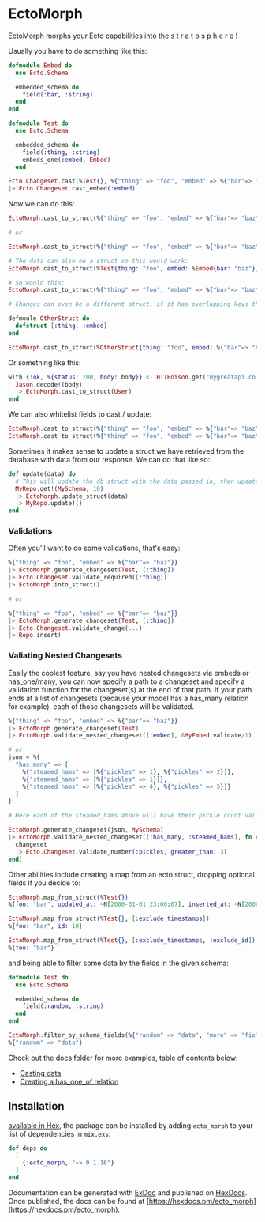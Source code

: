 # EctoMorph

EctoMorph morphs your Ecto capabilities into the s t r a t o s p h e r e !

Usually you have to do something like this:

```elixir
defmodule Embed do
  use Ecto.Schema

  embedded_schema do
    field(:bar, :string)
  end
end

defmodule Test do
  use Ecto.Schema

  embedded_schema do
    field(:thing, :string)
    embeds_one(:embed, Embed)
  end

Ecto.Changeset.cast(%Test{}, %{"thing" => "foo", "embed" => %{"bar"=> "baz"}}, [:thing])
|> Ecto.Changeset.cast_embed(:embed)
```

Now we can do this:

```elixir
EctoMorph.cast_to_struct(%{"thing" => "foo", "embed" => %{"bar"=> "baz"}}, Test)

# or

EctoMorph.cast_to_struct(%{"thing" => "foo", "embed" => %{"bar"=> "baz"}}, Test, [:thing, embed: [:bar]])

# The data can also be a struct so this would work:
EctoMorph.cast_to_struct(%Test{thing: "foo", embed: %Embed{bar: "baz"}}, Test, [:thing, embed: [:bar]])

# So would this:
EctoMorph.cast_to_struct(%{"thing" => "foo", "embed" => %{"bar"=> "baz"}}, %Test{}, [:thing, embed: [:bar]])

# Changes can even be a different struct, if it has overlapping keys they will be casted as expected:

defmoule OtherStruct do
  defstruct [:thing, :embed]
end

EctoMorph.cast_to_struct(%OtherStruct{thing: "foo", embed: %{"bar"=> "baz"}}, %Test{}, [:thing, embed: [:bar]])
```

Or something like this:

```elixir
with {:ok, %{status: 200, body: body}} <- HTTPoison.get("mygreatapi.co.uk") do
  Jason.decode!(body)
  |> EctoMorph.cast_to_struct(User)
end
```

We can also whitelist fields to cast / update:

```elixir
EctoMorph.cast_to_struct(%{"thing" => "foo", "embed" => %{"bar"=> "baz"}}, Test, [:thing])
EctoMorph.cast_to_struct(%{"thing" => "foo", "embed" => %{"bar"=> "baz"}}, Test, [:thing, embed: [:bar]])
```

Sometimes it makes sense to update a struct we have retrieved from the database with data from our response. We can do that like so:

```elixir
def update(data) do
  # This will update the db struct with the data passed in, then update the db.
  MyRepo.get!(MySchema, 10)
  |> EctoMorph.update_struct(data)
  |> MyRepo.update!()
end
```

### Validations

Often you'll want to do some validations, that's easy:

```elixir
%{"thing" => "foo", "embed" => %{"bar"=> "baz"}}
|> EctoMorph.generate_changeset(Test, [:thing])
|> Ecto.Changeset.validate_required([:thing])
|> EctoMorph.into_struct()

# or

%{"thing" => "foo", "embed" => %{"bar"=> "baz"}}
|> EctoMorph.generate_changeset(Test, [:thing])
|> Ecto.Changeset.validate_change(...)
|> Repo.insert!
```

### Valiating Nested Changesets

Easily the coolest feature, say you have nested changesets via embeds or has_one/many, you can now specify a path to a changeset and specify a validation function for the changeset(s) at the end of that path. If your path ends at a list of changesets (because your model has a has_many relation for example), each of those changesets will be validated.

```elixir
%{"thing" => "foo", "embed" => %{"bar"=> "baz"}}
|> EctoMorph.generate_changeset(Test)
|> EctoMorph.validate_nested_changeset([:embed], &MyEmbed.validate/1)

# or
json = %{
  "has_many" => [
    %{"steamed_hams" => [%{"pickles" => 1}, %{"pickles" => 2}]},
    %{"steamed_hams" => [%{"pickles" => 1}]},
    %{"steamed_hams" => [%{"pickles" => 4}, %{"pickles" => 5}]}
  ]
}

# Here each of the steamed_hams above will have their pickle count validated:

EctoMorph.generate_changeset(json, MySchema)
|> EctoMorph.validate_nested_changeset([:has_many, :steamed_hams], fn changeset ->
  changeset
  |> Ecto.Changeset.validate_number(:pickles, greater_than: 3)
end)
```


Other abilities include creating a map from an ecto struct, dropping optional fields if you decide to:

```elixir
EctoMorph.map_from_struct(%Test{})
%{foo: "bar", updated_at: ~N[2000-01-01 23:00:07], inserted_at: ~N[2000-01-01 23:00:07], id: 10}

EctoMorph.map_from_struct(%Test{}, [:exclude_timestamps])
%{foo: "bar", id: 10}

EctoMorph.map_from_struct(%Test{}, [:exclude_timestamps, :exclude_id])
%{foo: "bar"}
```

and being able to filter some data by the fields in the given schema:

```elixir
defmodule Test do
  use Ecto.Schema

  embedded_schema do
    field(:random, :string)
  end
end

EctoMorph.filter_by_schema_fields(%{"random" => "data", "more" => "fields"}, Test)
%{"random" => "data"}
```

Check out the docs folder for more examples, table of contents below:

- [Casting data](https://medium.com/@ItizAdz/ecto-cast-ing-sugar-31bddbc62cd7)
- [Creating a has_one_of relation](https://medium.com/@ItizAdz/creating-a-has-one-of-association-in-ecto-with-ectomorph-3932adb996d9)

## Installation

[available in Hex](https://hex.pm/docs/publish), the package can be installed
by adding `ecto_morph` to your list of dependencies in `mix.exs`:

```elixir
def deps do
  [
    {:ecto_morph, "~> 0.1.16"}
  ]
end
```

Documentation can be generated with [ExDoc](https://github.com/elixir-lang/ex_doc)
and published on [HexDocs](https://hexdocs.pm). Once published, the docs can
be found at [https://hexdocs.pm/ecto_morph](https://hexdocs.pm/ecto_morph).
